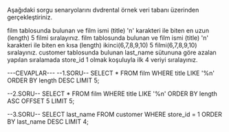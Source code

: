 Aşağıdaki sorgu senaryolarını dvdrental örnek veri tabanı üzerinden gerçekleştiriniz.

film tablosunda bulunan ve film ismi (title) 'n' karakteri ile biten en uzun (length) 5 filmi sıralayınız.
film tablosunda bulunan ve film ismi (title) 'n' karakteri ile biten en kısa (length) ikinci(6,7,8,9,10) 5 filmi(6,7,8,9,10) sıralayınız.
customer tablosunda bulunan last_name sütununa göre azalan yapılan sıralamada store_id 1 olmak koşuluyla ilk 4 veriyi sıralayınız.



---CEVAPLAR---
--1.SORU--
SELECT * FROM film 
WHERE title LIKE '%n'
ORDER BY length DESC
LIMIT 5;



--2.SORU--
SELECT * FROM film
WHERE title LIKE '%n'
ORDER BY length ASC
OFFSET 5
LIMIT 5;



--3.SORU--
SELECT last_name FROM customer
WHERE store_id = 1
ORDER BY last_name DESC
LIMIT 4;

